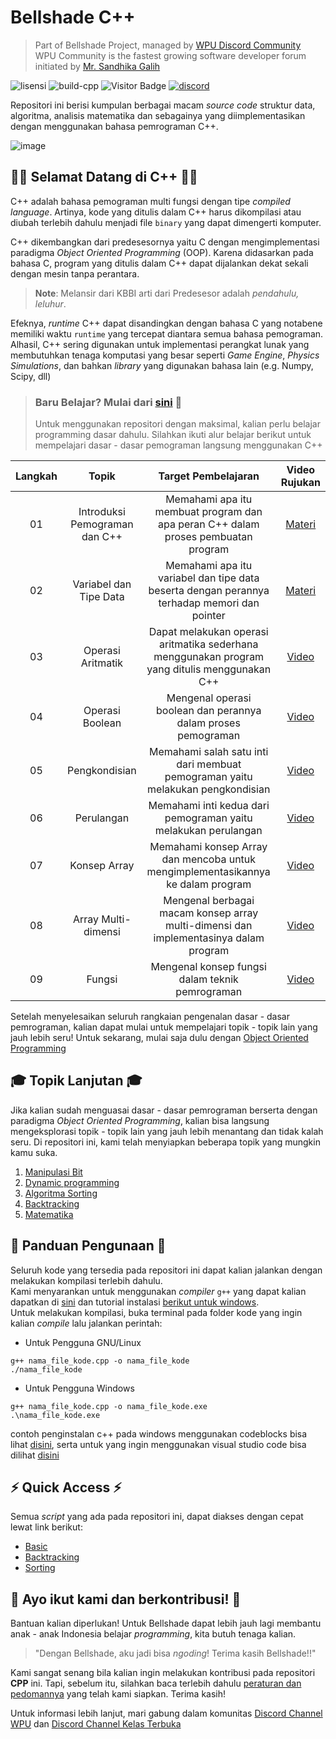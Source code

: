 # Bellshade C++

> Part of Bellshade Project, managed by [WPU Discord Community](http://discord.gg/wpu) <br>
> WPU Community is the fastest growing software developer forum initiated by [Mr. Sandhika Galih](https://www.youtube.com/c/WebProgrammingUNPAS)

![lisensi](https://img.shields.io/github/license/bellshade/CPP?style=for-the-badge)
![build-cpp](https://img.shields.io/github/actions/workflow/status/bellshade/CPP/cpp.yml?branch=main&style=for-the-badge)
![Visitor Badge](https://visitor-badge.feriirawann.repl.co?username=bellshade&repo=cpp&label=VISITOR&style=for-the-badge&color=%2338FF26&contentType=svg)
[![discord](https://img.shields.io/discord/722002048643497994?label=discord&style=for-the-badge)](http://discord.gg/S4rrXQ)

Repositori ini berisi kumpulan berbagai macam *source code* struktur data, algoritma, analisis matematika dan sebagainya yang diimplementasikan dengan menggunakan bahasa pemrograman C++.

![image](https://cdn.discordapp.com/attachments/835845494109634602/1031183376964653136/140185089-b47098bf-695c-4a4a-b579-06169ce45d16-min.png)

## 🎉🎉 Selamat Datang di C++ 🎉🎉
C++ adalah bahasa pemograman multi fungsi dengan tipe *compiled language*. Artinya, kode yang ditulis dalam C++ harus dikompilasi atau diubah terlebih dahulu menjadi file `binary` yang dapat dimengerti komputer. 

C++ dikembangkan dari predesesornya yaitu C dengan mengimplementasi paradigma *Object Oriented Programming* (OOP). Karena didasarkan pada bahasa C, program yang ditulis dalam C++ dapat dijalankan dekat sekali dengan mesin tanpa perantara. 

> **Note**: Melansir dari KBBI arti dari Predesesor adalah _pendahulu, leluhur_.

Efeknya, *runtime* C++ dapat disandingkan dengan bahasa C yang notabene memiliki waktu `runtime` yang tercepat diantara semua bahasa pemograman. Alhasil, C++ sering digunakan untuk implementasi perangkat lunak yang membutuhkan tenaga komputasi yang besar seperti *Game Engine*, *Physics Simulations*, dan bahkan *library* yang digunakan bahasa lain (e.g. Numpy, Scipy, dll)

> ### Baru Belajar? Mulai dari [sini](basic) 🌟
> Untuk menggunakan repositori dengan maksimal, kalian perlu belajar programming dasar dahulu. Silahkan ikuti alur belajar berikut untuk mempelajari dasar - dasar pemograman langsung menggunakan C++ 

| Langkah | Topik | Target Pembelajaran | Video Rujukan |
| :-----------: | :----------------------------------------: |:-----------------------------------------------------------------------------------------------------------------------------------------------------------------------: | :---------------------------------------------------------------------: |
| 01 | Introduksi Pemograman dan C++ | Memahami apa itu membuat program dan apa peran C++ dalam proses pembuatan program | [Materi](basic/01_introduction) |
| 02 | Variabel dan Tipe Data | Memahami apa itu variabel dan tipe data beserta dengan perannya terhadap memori dan pointer | [Materi](basic/02_variabel_datatype) |
| 03 | Operasi Aritmatik | Dapat melakukan operasi aritmatika sederhana menggunakan program yang ditulis menggunakan C++ | [Video](https://youtu.be/bxNqTu4N-Is) |
| 04 | Operasi Boolean | Mengenal operasi boolean dan perannya dalam proses pemograman | [Video](https://youtu.be/rgdgn4yFg18) |
| 05 | Pengkondisian | Memahami salah satu inti dari membuat pemograman yaitu melakukan pengkondisian | [Video](https://youtu.be/6dAAX5B85PM) |
| 06 | Perulangan | Memahami inti kedua dari pemograman yaitu melakukan perulangan | [Video](https://youtu.be/ZeqJewFm7zc) |
| 07 | Konsep Array | Memahami konsep Array dan mencoba untuk mengimplementasikannya ke dalam program | [Video](https://youtu.be/PGV8VigBVcg) |
| 08 | Array Multi-dimensi | Mengenal berbagai macam konsep array multi-dimensi dan implementasinya dalam program | [Video](https://youtu.be/3d9jG9V6ouM) |
| 09 | Fungsi | Mengenal konsep fungsi dalam teknik pemrograman | [Video](https://youtu.be/iTUO1DWVUv8) |

Setelah menyelesaikan seluruh rangkaian pengenalan dasar - dasar pemrograman, kalian dapat mulai untuk mempelajari topik - topik lain yang jauh lebih seru!
Untuk sekarang, mulai saja dulu dengan [Object Oriented Programming](object_oriented_programming)

## 🎓 Topik Lanjutan 🎓

Jika kalian sudah menguasai dasar - dasar pemrograman berserta dengan paradigma *Object Oriented Programming*, kalian bisa langsung mengeksplorasi topik - topik lain yang jauh lebih menantang dan tidak kalah seru. Di repositori ini, kami telah menyiapkan beberapa topik yang mungkin kamu suka.

01. [Manipulasi Bit](algorithm/bit_manipulation)
02. [Dynamic programming](algorithm/dynamic_programming)
03. [Algoritma Sorting](algorithm/sorting)
04. [Backtracking](bactracking)
05. [Matematika](math)

## 📃 Panduan Pengunaan 📃
Seluruh kode yang tersedia pada repositori ini dapat kalian jalankan dengan melakukan kompilasi terlebih dahulu. <br>
Kami menyarankan untuk menggunakan *compiler* `g++` yang dapat kalian dapatkan di [sini](https://en.wikipedia.org/wiki/List_of_compilers#C++_compilers) dan tutorial instalasi [berikut untuk windows](https://youtu.be/U9LfAoW8NXs).<br>
Untuk melakukan kompilasi, buka terminal pada folder kode yang ingin kalian *compile* lalu jalankan perintah:
- Untuk Pengguna GNU/Linux
```
g++ nama_file_kode.cpp -o nama_file_kode
./nama_file_kode
```
- Untuk Pengguna Windows
```
g++ nama_file_kode.cpp -o nama_file_kode.exe
.\nama_file_kode.exe
```
contoh penginstalan c++ pada windows menggunakan codeblocks bisa lihat [disini](https://www.youtube.com/watch?v=KSMQXpoBfzY&list=PLZS-MHyEIRo4Ze0bbGB1WKBSNMPzi-eWI&index=3), serta untuk yang ingin menggunakan visual studio code bisa dilihat [disini](https://www.youtube.com/watch?v=UUX1vHGIcNQ&list=PLZS-MHyEIRo4Ze0bbGB1WKBSNMPzi-eWI&index=4)

## ⚡ Quick Access ⚡

Semua *script* yang ada pada repositori ini, dapat diakses dengan cepat lewat link berikut:

- [Basic](basic/)
- [Backtracking](backtracking/)
- [Sorting](algorithm/sorting/)

## 🤩 Ayo ikut kami dan berkontribusi! 🤩

Bantuan kalian diperlukan! Untuk Bellshade dapat lebih jauh lagi membantu anak - anak Indonesia belajar *programming*, kita butuh tenaga kalian.
> "Dengan Bellshade, aku jadi bisa *ngoding*! Terima kasih Bellshade!!"

Kami sangat senang bila kalian ingin melakukan kontribusi pada repositori **CPP** ini. Tapi, sebelum itu, silahkan baca terlebih dahulu [peraturan dan pedomannya](contributing.md) yang telah kami siapkan. Terima kasih! 

Untuk informasi lebih lanjut, mari gabung dalam komunitas [Discord Channel WPU](http://discord.gg/S4rrXQU) dan [Discord Channel Kelas Terbuka](https://discord.gg/QnRSMk2C)
